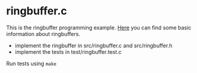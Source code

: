 # ringbuffer.c

This is the ringbuffer programming example. [Here](https://en.wikipedia.org/wiki/Circular_buffer)  you can find some basic information about ringbuffers.


- implement the ringbuffer in src/ringbuffer.c and src/ringbuffer.h
- implement the tests in test/ringbuffer.test.c

Run tests using `make`
